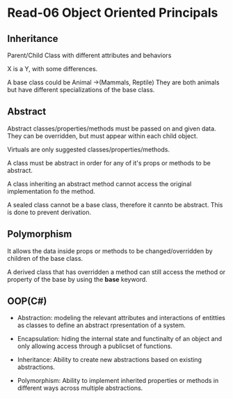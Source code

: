 # Read-06 Object Oriented Principals

## Inheritance

Parent/Child
Class with different attributes and behaviors

X is a Y, with some differences.

A base class could be Animal ->(Mammals, Reptile)
They are both animals but have different specializations of the base class.

## Abstract
Abstract classes/properties/methods must be passed on and given data. They can be overridden, but must appear within each child object.

Virtuals are only suggested classes/properties/methods.

A class must be abstract in order for any of it's props or methods to be abstract.

A class inheriting an abstract method cannot access the original implementation fo the method.

A sealed class cannot be a base class, therefore it cannto be abstract.
This is done to prevent derivation.

## Polymorphism

It allows the data inside props or methods to be changed/overridden by children of the base class.

A derived class that has overridden a method can still access the method or property of the base by using the **base** keyword.

## OOP(C#)

- Abstraction: modeling the relevant attributes and interactions of entitties as classes to define an abstract rpresentation of a system.

- Encapsulation: hiding the internal state and functinalty of an object and only allowing access through a publicset of functions.

- Inheritance: Ability to create new abstractions based on existing abstractions.

- Polymorphism: Ability to implement inherited properties or methods in different ways across multiple abstractions.
